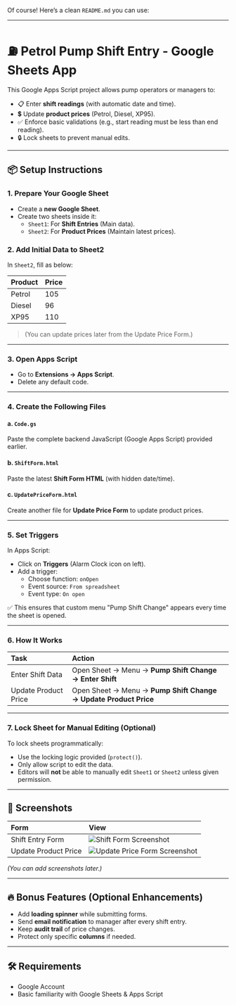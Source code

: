 Of course! Here’s a clean `README.md` you can use:

---

# ⛽ Petrol Pump Shift Entry - Google Sheets App

This Google Apps Script project allows pump operators or managers to:
- 📋 Enter **shift readings** (with automatic date and time).
- 💲 Update **product prices** (Petrol, Diesel, XP95).
- ✅ Enforce basic validations (e.g., start reading must be less than end reading).
- 🔒 Lock sheets to prevent manual edits.

---

## 📦 Setup Instructions

### 1. Prepare Your Google Sheet
- Create a **new Google Sheet**.
- Create two sheets inside it:
    - `Sheet1`: For **Shift Entries** (Main data).
    - `Sheet2`: For **Product Prices** (Maintain latest prices).

### 2. Add Initial Data to Sheet2
In `Sheet2`, fill as below:

| Product | Price |
|:--------|:------|
| Petrol  | 105   |
| Diesel  | 96    |
| XP95    | 110   |

> (You can update prices later from the Update Price Form.)

---

### 3. Open Apps Script
- Go to **Extensions → Apps Script**.
- Delete any default code.

---

### 4. Create the Following Files

#### a. `Code.gs`
Paste the complete backend JavaScript (Google Apps Script) provided earlier.

#### b. `ShiftForm.html`
Paste the latest **Shift Form HTML** (with hidden date/time).

#### c. `UpdatePriceForm.html`
Create another file for **Update Price Form** to update product prices.

---

### 5. Set Triggers

In Apps Script:
- Click on **Triggers** (Alarm Clock icon on left).
- Add a trigger:
    - Choose function: `onOpen`
    - Event source: `From spreadsheet`
    - Event type: `On open`

✅ This ensures that custom menu "Pump Shift Change" appears every time the sheet is opened.

---

### 6. How It Works

| Task | Action |
|:-----|:-------|
| Enter Shift Data | Open Sheet → Menu → **Pump Shift Change → Enter Shift** |
| Update Product Price | Open Sheet → Menu → **Pump Shift Change → Update Product Price** |

---

### 7. Lock Sheet for Manual Editing (Optional)

To lock sheets programmatically:
- Use the locking logic provided (`protect()`).
- Only allow script to edit the data.
- Editors will **not** be able to manually edit `Sheet1` or `Sheet2` unless given permission.

---

## 📸 Screenshots

| Form | View |
|:-----|:-----|
| Shift Entry Form | ![Shift Form Screenshot](#) |
| Update Product Price | ![Update Price Form Screenshot](#) |

*(You can add screenshots later.)*

---

## 🔥 Bonus Features (Optional Enhancements)
- Add **loading spinner** while submitting forms.
- Send **email notification** to manager after every shift entry.
- Keep **audit trail** of price changes.
- Protect only specific **columns** if needed.

---

## 🛠️ Requirements
- Google Account
- Basic familiarity with Google Sheets & Apps Script
